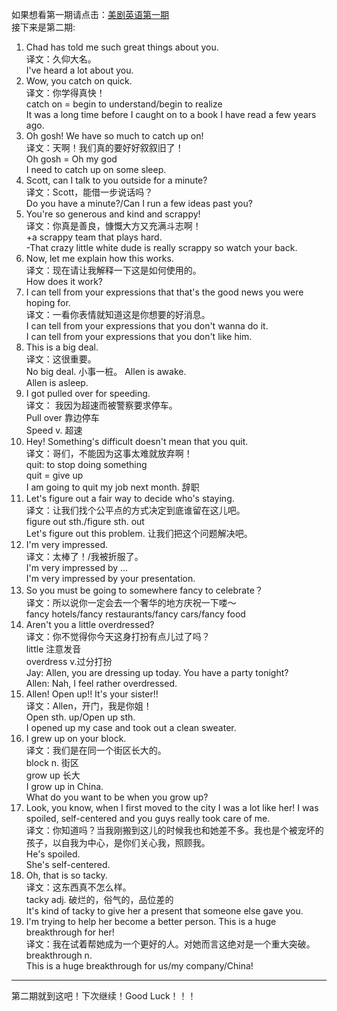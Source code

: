 如果想看第一期请点击：[美剧英语第一期](http://www.coolshare.pw/blog/2013/05/18/mei-ju-ying-yu-di-%5B%3F%5D-qi/)  
接下来是第二期:     

1. Chad has told me such great things about you.  
    译文：久仰大名。  
    I've heard a lot about you.
2. Wow, you catch on quick.  
   译文：你学得真快！  
   catch on = begin to understand/begin to realize  
   It was a long time before I caught on to a book I have read a few years ago.
3. Oh gosh! We have so much to catch up on!  
   译文：天啊！我们真的要好好叙叙旧了！  
   Oh gosh = Oh my god  
   I need to catch up on some sleep.
4. Scott, can I talk to you outside for a minute?  
   译文：Scott，能借一步说话吗？  
   Do you have a minute?/Can I run a few ideas past you?
5. You're so generous and kind and scrappy!  
   译文：你真是善良，慷慨大方又充满斗志啊！  
   +a scrappy team that plays hard.  
   -That crazy little white dude is really scrappy so watch your back.
6. Now, let me explain how this works.  
   译文：现在请让我解释一下这是如何使用的。  
   How does it work?
7. I can tell from your expressions that that's the good news you were hoping for.  
   译文：一看你表情就知道这是你想要的好消息。  
   I can tell from your expressions that you don't wanna do it.  
   I can tell from your expressions that you don't like him. 
8. This is a big deal.  
   译文：这很重要。  
   No big deal.  小事一桩。
   Allen is awake.  
   Allen is asleep.
10. I got pulled over for speeding.  
    译文： 我因为超速而被警察要求停车。  
    Pull over   靠边停车  
    Speed v.    超速
11. Hey! Something's difficult doesn't mean that you quit.  
    译文：哥们，不能因为这事太难就放弃啊！  
    quit: to stop doing something  
    quit = give up  
    I am going to quit my job next month.  辞职
12. Let's figure out a fair way to decide who's staying.  
    译文：让我们找个公平点的方式决定到底谁留在这儿吧。  
    figure out sth./figure sth. out  
    Let's figure out this problem. 让我们把这个问题解决吧。
13. I'm very impressed.  
    译文：太棒了！/我被折服了。  
    I'm very impressed by ...  
    I'm very impressed by your presentation.
14. So you must be going to somewhere fancy to celebrate？   
    译文：所以说你一定会去一个奢华的地方庆祝一下喽～  
    fancy hotels/fancy restaurants/fancy cars/fancy food
15. Aren't you a little overdressed?  
    译文：你不觉得你今天这身打扮有点儿过了吗？  
    little 注意发音   
    overdress v.过分打扮  
    Jay: Allen, you are dressing up today. You have a party tonight?  
    Allen: Nah, I feel rather overdressed.
16. Allen! Open up!! It's your sister!!  
    译文：Allen，开门，我是你姐！  
    Open sth. up/Open up sth.  
    I opened up my case and took out a clean sweater.
17. I grew up on your block.  
    译文：我们是在同一个街区长大的。  
    block n. 街区  
    grow up  长大   
    I grow up in China.  
    What do you want to be when you grow up?
18. Look, you know, when I first moved to the city I was a lot like her! I was spoiled, self-centered and you guys really took care of me.  
    译文：你知道吗？当我刚搬到这儿的时候我也和她差不多。我也是个被宠坏的孩子，以自我为中心，是你们关心我，照顾我。  
    He's spoiled.  
    She's self-centered.
19. Oh, that is so tacky.  
    译文：这东西真不怎么样。  
    tacky adj. 破烂的，俗气的，品位差的  
    It's kind of tacky to give her a present that someone else gave you.
20. I'm trying to help her become a better person. This is a huge breakthrough for her!  
    译文：我在试着帮她成为一个更好的人。对她而言这绝对是一个重大突破。  
    breakthrough n.     
    This is a huge breakthrough for us/my company/China!
_ _ _
第二期就到这吧！下次继续！Good Luck！！！
